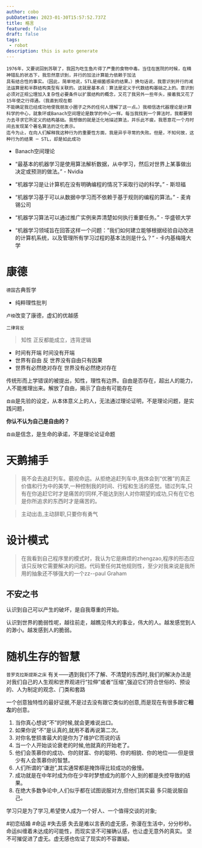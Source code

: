 ```yaml
---
author: cobo
pubDatetime: 2023-01-30T15:57:52.737Z
title: 格言
featured: false
draft: false
tags:
 - robot
description: this is auto generate
---
```

```
1976年，又要说回到苏联了，我因为吃生鱼片得了严重的食物中毒。当住在医院的时候，在精神错乱的状态下，我忽然意识到，并行的加法计算能力依赖于加法
具有结合性的事实。（因此，简单地说，STL是细菌感染的结果。）换句话说，我意识到并行的减法运算是和半群结构类型有关联的。这就是基本点：算法是定义于代数结构基础之上的。意识到必须对正规公理加入复杂性必要条件以扩展结构的概念，又花了我另外一些年头，接着我又花了15年使之行得通。（我直到现在都
不能确定我已经成功地使我朋友小圈子之外的任何人理解了这一点。）我相信迭代器理论是计算科学的中心，就象环或Banach空间理论是数学的中心一样。每当我找到一个算法时，我都要努力去寻求它所定义的结构基础。我想做的就是泛化地描述算法，并乐此不疲。我愿意花一个月时间去发现某个著名算法的泛化表示。
迄今为止，在向人们解释我这种行为的重要性方面，我是异乎寻常的失败。但是，不知何故，这种行为的结果 ─ STL，却是如此成功
```

- Banach空间理论

- “最基本的机器学习是使用算法解析数据，从中学习，然后对世界上某事做出决定或预测的做法。” - Nvidia
- “机器学习是让计算机在没有明确编程的情况下采取行动的科学。” - 斯坦福

- “机器学习基于可以从数据中学习而不依赖于基于规则的编程的算法。” - 麦肯锡公司

- “机器学习算法可以通过推广实例来弄清楚如何执行重要任务。” - 华盛顿大学
- “机器学习领域旨在回答这样一个问题：”我们如何建立能够根据经验自动改进的计算机系统，以及管理所有学习过程的基本法则是什么？“ - 卡内基梅隆大学
# 康德

`德国`古典哲学

- 纯粹理性批判

`卢梭`改变了康德，虚幻的优越感

`二律背反` 

>  知性 正反都能成立，违背逻辑

- 时间有开端  时间没有开端
- 世界有自由  反 世界没有自由只有因果
- 世界有必然绝对存在 世界没有必然绝对存在

传统形而上学错误的被提出，知性，理性有边界。自由是否存在，超出人的能力，人不能推理出来。解放了自由，揭示了自由有可能存在

`自由`是先验的设定，从本体意义上的人，无法通过理论证明，不是理论问题，是实践问题，

**你认不认为自己是自由的？**

`自由`是信念，是生命的承诺，不是理论论证命题

# 天鹅捕手

>  我不会去追赶列⻋。藐视命运。从拒绝追赶列⻋中,我体会到“优雅”的真正价值和行为中的美学,一种控制我的时间、行程和生活的感觉。错过列⻋,只有在你追赶它时才是痛苦的!同样,不能达到别人对你期望的成功,只有在它也是你所追求的东西时才是痛苦的。

> 主动出击,主动辞职,只要你有勇气

# 设计模式

> 在我看到自己程序里的模式时，我认为它是麻烦的zhengzao,程序的形态应该只反映它需要解决的问题。代码里任何其他规则性，至少对我来说是我所用的抽象还不够强大的一个zz--paul Graham

## 不安之书

认识到自己可以产生的破坏，是自我尊重的开始。

认识到世界的脆弱性呢，越往前走，越瞧见伟大的事业，伟大的人。越发感觉到人的渺小。越发感到人的脆弱。

# 随机生存的智慧

`普罗克拉斯提斯之床`
有关⸺遇到我们不了解、不清楚的东西时,我们的解决办法是对我们自己的人生观和世界观进行“拉伸”或者“压缩”,强迫它们符合世俗的、预设的、人为制定的观念、⻔类和套路

一个创意独特性的最好证据,不是过去没有跟它类似的创意,而是现在有很多跟它**相左**的创意。

1. 当你真心想说“不”的时候,就会更难说出口。
2. 如果你说“不”是认真的,就用不着再说第二次。
3. 对你名誉损害最大的是你为了维护它而说的话
4. 当一个人开始谈论衰老的时候,他就真的开始老了。
5. 他们会羡慕你的成功、你的财富、你的聪明、你的相貌、你的地位⸺但是很少有人会羡慕你的智慧。
6. 人们所谓的“谦逊”,其实通常都是掩饰得比较成功的傲慢。
7. 成功就是在中年时成为你在少年时梦想成为的那个人,别的都是失控导致的结果。
8. 在绝大多数争论中,人们似乎都在试图说服对方,但他们其实最
   多只能说服自己。

学习只是为了学习,希望使人成为一个好人、一个值得交谈的对象;

#初恋结婚 #命运 #失去感
失去是难以言表的虚无感，弥漫在生活中，分分秒秒。命运纠缠着未达成的可能性，而现实坚不可摧确认感，也让虚无意外的真实。
坚不可摧促进了虚无。虚无感也佐证了现实的不容置疑。
